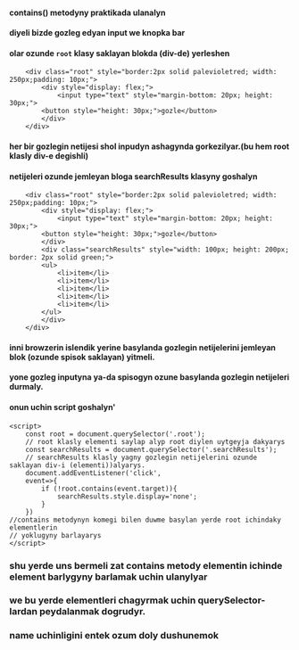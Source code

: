 #### contains() metodyny praktikada ulanalyn
#### diyeli bizde gozleg edyan input we knopka bar
#### olar ozunde `root` klasy saklayan blokda (div-de) yerleshen
```
    <div class="root" style="border:2px solid palevioletred; width: 250px;padding: 10px;">
        <div style="display: flex;">
            <input type="text" style="margin-bottom: 20px; height: 30px;">
        <button style="height: 30px;">gozle</button>
        </div>
    </div>
```
#### her bir gozlegin netijesi shol inpudyn ashagynda gorkezilyar.(bu hem root klasly div-e degishli)
#### netijeleri ozunde jemleyan bloga searchResults klasyny goshalyn
```
    <div class="root" style="border:2px solid palevioletred; width: 250px;padding: 10px;">
        <div style="display: flex;">
            <input type="text" style="margin-bottom: 20px; height: 30px;">
        <button style="height: 30px;">gozle</button>
        </div>
        <div class="searchResults" style="width: 100px; height: 200px; border: 2px solid green;">
        <ul>
            <li>item</li>
            <li>item</li>
            <li>item</li>
            <li>item</li>
            <li>item</li>
        </ul>
        </div>
    </div>
```
#### inni browzerin islendik yerine basylanda gozlegin netijelerini jemleyan blok (ozunde spisok saklayan) yitmeli.
#### yone gozleg inputyna ya-da spisogyn ozune basylanda gozlegin netijeleri durmaly.
#### onun uchin script goshalyn'
```
<script>
    const root = document.querySelector('.root');
    // root klasly elementi saylap alyp root diylen uytgeyja dakyarys
    const searchResults = document.querySelector('.searchResults');
    // searchResults klasly yagny gozlegin netijelerini ozunde saklayan div-i (elementi))alyarys.
    document.addEventListener('click',
    event=>{
        if (!root.contains(event.target)){
            searchResults.style.display='none';
        }
    })
//contains metodynyn komegi bilen duwme basylan yerde root ichindaky elementlerin 
// yoklugyny barlayarys
</script>
```
### shu yerde uns bermeli zat contains metody elementin ichinde element barlygyny barlamak uchin ulanylyar
### we bu yerde elementleri chagyrmak uchin querySelector-lardan peydalanmak dogrudyr.
### name uchinligini entek ozum doly dushunemok
